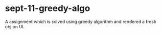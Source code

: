 # sept-11-greedy-algo
A assignment which is solved using greedy algorithm and rendered a fresh obj on UI.
